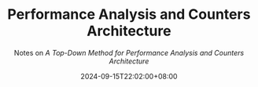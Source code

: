 ---
title: "Performance Analysis and Counters Architecture"
subtitle: "Notes on *A Top-Down Method for Performance Analysis and Counters Architecture*"

summary: "Notes on *A Top-Down Method for Performance Analysis and Counters Architecture*"

date: 2024-09-15T22:02:00+08:00

lastmod: 2024-09-15T22:02:00+08:00

draft: false


show_date: true

featured: false
authors:
  - admin

categories:
- Performance
---